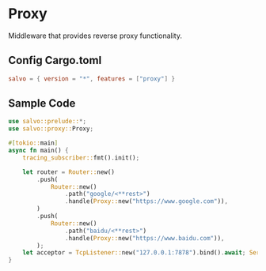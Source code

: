 # Proxy

Middleware that provides reverse proxy functionality.

## Config Cargo.toml

```toml
salvo = { version = "*", features = ["proxy"] }
```

## Sample Code

```rust
use salvo::prelude::*;
use salvo::proxy::Proxy;

#[tokio::main]
async fn main() {
    tracing_subscriber::fmt().init();

    let router = Router::new()
        .push(
            Router::new()
                .path("google/<**rest>")
                .handle(Proxy::new("https://www.google.com")),
        )
        .push(
            Router::new()
                .path("baidu/<**rest>")
                .handle(Proxy::new("https://www.baidu.com")),
        );
    let acceptor = TcpListener::new("127.0.0.1:7878").bind().await; Server::new(acceptor).serve(router).await;
}
```
